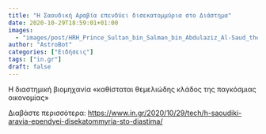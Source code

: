 ```yaml
---
title: "H Σαουδική Αραβία επενδύει δισεκατομμύρια στο Διάστημα"
date: 2020-10-29T18:59:01+01:00
images:
  - "images/post/HRH_Prince_Sultan_bin_Salman_bin_Abdulaziz_Al-Saud_the_Chairman__President_of_the_Saudi_Commission_for_Tourism_and_National_Heritage_26006959140-768x512.jpg"
author: "AstroBot"
categories: ["Ειδήσεις"]
tags: ["in.gr"]
draft: false
---
```


Η διαστημική βιομηχανία «καθίσταται θεμελιώδης κλάδος της παγκόσμιας οικονομίας»

Διαβάστε περισσότερα: https://www.in.gr/2020/10/29/tech/h-saoudiki-aravia-ependyei-disekatommyria-sto-diastima/
